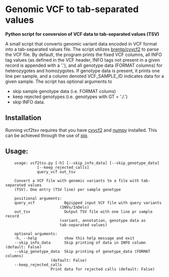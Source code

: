 # Genomic VCF to tab-separated values
__Python script for conversion of VCF data to tab-separated values (TSV)__

A small script that converts genomic variant data encoded in VCF format into a tab-separated values file. The script utilizes [brentp/cyvcf2](https://github.com/brentp/cyvcf2) to parse the VCF file. By default, the program prints the fixed VCF columns, all INFO tag values (as defined in the VCF header, INFO tags not present in a given record is appended with a '.'), and all genotype data (FORMAT columns) for heterozygotes and homozygotes. If genotype data is present, it prints one line per sample, and a column denoted VCF\_SAMPLE_ID indicates data for a given sample. The script has optional arguments to 

* skip sample genotype data (i.e. FORMAT colums)
* keep rejected genotypes (i.e. genotypes with GT = './.') 
* skip INFO data.

## Installation

Running vcf2tsv requires that you have [cyvcf2](https://github.com/brentp/cyvcf2) and [numpy](https://scipy.org/install.html) installed. This can be achieved through the use of [pip](https://pip.pypa.io/en/stable).

## Usage:

		usage: vcf2tsv.py [-h] [--skip_info_data] [--skip_genotype_data]
                  [--keep_rejected_calls]
                  query_vcf out_tsv

		Convert a VCF file with genomic variants to a file with tab-separated values
		(TSV). One entry (TSV line) per sample genotype

		positional arguments:
  		query_vcf             Bgzipped input VCF file with query variants
                        	(SNVs/InDels)
  		out_tsv               Output TSV file with one line pr sample record
                        	(variant, annotation, genotype data as
                        	tab-separated values)

		optional arguments:
  		-h, --help            show this help message and exit
  		--skip_info_data      Skip printing of data in INFO column (default: False)
  		--skip_genotype_data  Skip printing of genotype_data (FORMAT columns)
                        (default: False)
  		--keep_rejected_calls
                        Print data for rejected calls (default: False)
 
	

